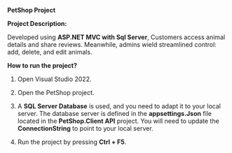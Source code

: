 **PetShop Project**

**Project Description:**

Developed using **ASP.NET MVC with Sql Server**, Customers access animal details and share reviews. Meanwhile, admins wield streamlined control: add, delete, and edit animals.



**How to run the project?**

1) Open Visual Studio 2022.

2) Open the PetShop project.

3) A **SQL Server Database** is used, and you need to adapt it to your local server.
The database server is defined in the **appsettings.Json** file located in the **PetShop.Client API** project.
You will need to update the **ConnectionString** to point to your local server.

4) Run the project by pressing **Ctrl + F5**.
